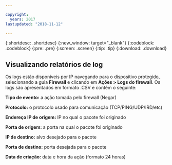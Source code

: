 ```yaml
---

copyright:
  years: 2017
lastupdated: "2018-11-12"

---
```


{:shortdesc: .shortdesc}
{:new_window: target="_blank"}
{:codeblock: .codeblock}
{:pre: .pre}
{:screen: .screen}
{:tip: .tip}
{:download: .download}

## Visualizando relatórios de log

Os logs estão disponíveis por IP navegando para o dispositivo
protegido, selecionando a guia **Firewall** e clicando em
**Ações > Logs do firewall**. Os logs são apresentados em formato .CSV
e contêm o seguinte:

**Tipo de evento:** a ação tomada pelo firewall (Negar)

**Protocolo:** o protocolo usado para comunicação (TCP/PING/UDP/IRD/etc)

**Endereço IP de origem:** IP no qual o pacote foi originado

**Porta de origem:** a porta na qual o pacote foi originado

**IP de destino:** alvo desejado para o pacote

**Porta de destino:** porta desejada para o pacote

**Data de criação:** data e hora da ação (formato 24 horas)
